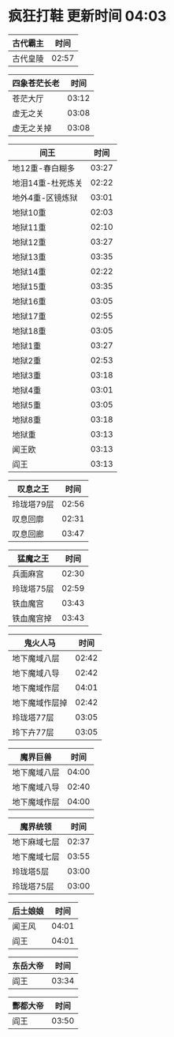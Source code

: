 # 疯狂打鞋 更新时间 04:03

| 古代霸主   | 时间    |
|--------|-------|
| 古代皇陵 | 02:57 |

| 四象苍茫长老   | 时间    |
|--------|-------|
| 苍茫大厅 | 03:12 |
| 虚无之关 | 03:08 |
| 虚无之关掉 | 03:08 |

| 间王   | 时间    |
|--------|-------|
| 地12重-春白糊多 | 03:27 |
| 地泪14重-杜死炼关 | 02:22 |
| 地外4重-区镜炼狱 | 03:01 |
| 地狱10重 | 02:03 |
| 地狱11重 | 02:10 |
| 地狱12重 | 03:27 |
| 地狱13重 | 03:35 |
| 地狱14重 | 02:22 |
| 地狱15重 | 03:35 |
| 地狱16重 | 03:05 |
| 地狱17重 | 02:55 |
| 地狱18重 | 03:05 |
| 地狱1重 | 03:27 |
| 地狱2重 | 02:53 |
| 地狱3重 | 03:18 |
| 地狱4重 | 03:01 |
| 地狱5重 | 03:05 |
| 地狱8重 | 03:18 |
| 地狱重 | 03:13 |
| 闻王欧 | 03:13 |
| 阎王 | 03:13 |

| 叹息之王   | 时间    |
|--------|-------|
| 玲珑塔79层 | 02:56 |
| 叹息回廓 | 02:31 |
| 叹息回廊 | 03:47 |

| 猛魔之王   | 时间    |
|--------|-------|
| 兵面麻宫 | 02:30 |
| 玲珑塔75层 | 02:59 |
| 铁血魔宫 | 03:43 |
| 铁血魔宫掉 | 03:43 |

| 鬼火人马   | 时间    |
|--------|-------|
| 地下魔域八层 | 02:42 |
| 地下魔域八导 | 02:42 |
| 地下魔域作层 | 04:01 |
| 地下魔域作层掉 | 02:42 |
| 玲珑塔77层 | 03:05 |
| 玲下卉77层 | 03:05 |

| 魔界巨兽   | 时间    |
|--------|-------|
| 地下魔域八层 | 04:00 |
| 地下魔域八导 | 02:40 |
| 地下魔域作层 | 04:00 |

| 魔界统领   | 时间    |
|--------|-------|
| 地下麻域七层 | 02:37 |
| 地下魔域七层 | 03:55 |
| 玲珑塔5层 | 03:00 |
| 玲珑塔75层 | 03:00 |

| 后土娘娘   | 时间    |
|--------|-------|
| 闻王风 | 04:01 |
| 阎王 | 04:01 |

| 东岳大帝   | 时间    |
|--------|-------|
| 阎王 | 03:34 |

| 酆都大帝   | 时间    |
|--------|-------|
| 阎王 | 03:50 |